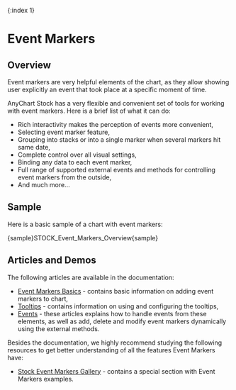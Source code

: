 {:index 1}

# Event Markers

## Overview

Event markers are very helpful elements of the chart, as they allow showing user explicitly an event that took place at a specific moment of time.

AnyChart Stock has a very flexible and convenient set of tools for working with event markers. Here is a brief list of what it can do:

- Rich interactivity makes the perception of events more convenient,
- Selecting event marker feature,
- Grouping into stacks or into a single marker when several markers hit same date,
- Complete control over all visual settings,
- Binding any data to each event marker,
- Full range of supported external events and methods for controlling event markers from the outside,
- And much more...

## Sample

Here is a basic sample of a chart with event markers:

{sample}STOCK\_Event\_Markers\_Overview{sample}

## Articles and Demos

The following articles are available in the documentation:

- [Event Markers Basics](Basics) - contains basic information on adding event markers to chart,
- [Tooltips](Tooltips) - contains information on using and configuring the tooltips,
- [Events](Events) - these articles explains how to handle events from these elements, as well as add, delete and modify event markers dynamically using the external methods.

Besides the documentation, we highly recommend studying the following resources to get better understanding of all the features Event Markers have:

- [Stock Event Markers Gallery](https://www.anychart.com/products/anystock/gallery/Stock_Event_Markers/) - contains a special section with Event Markers examples.
